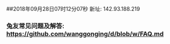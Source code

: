 ##2018年09月28日07时12分07秒 新址: 142.93.188.219
### 兔友常见问题及解答: https://github.com/wanggonging/d/blob/w/FAQ.md
